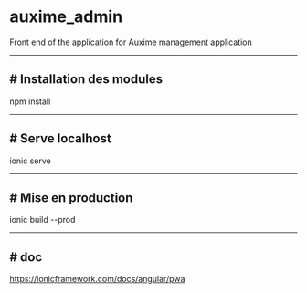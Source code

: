 # auxime_admin

 Front end of the application for Auxime management application



----------------

## # Installation des modules

npm install


----------------

## # Serve localhost

ionic serve


----------------

## # Mise en production

ionic build --prod


-------

## # doc

https://ionicframework.com/docs/angular/pwa
